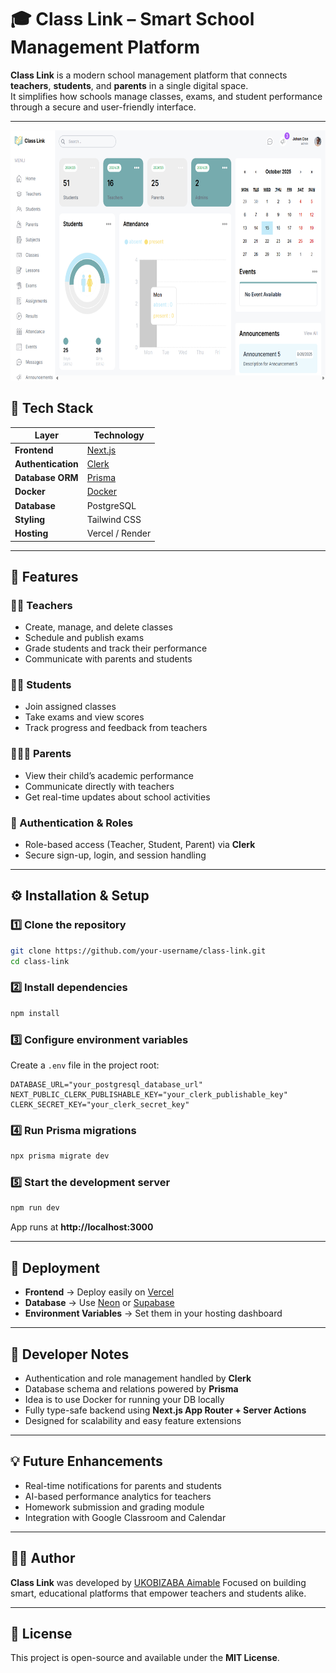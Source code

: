 # 🎓 Class Link – Smart School Management Platform

**Class Link** is a modern school management platform that connects **teachers**, **students**, and **parents** in a single digital space.  
It simplifies how schools manage classes, exams, and student performance through a secure and user-friendly interface.

---

<p>
  <img src="./public/dash1.png" alt="Class Link Dashboard" width="650" height="400">
</p>

## 🚀 Tech Stack

| Layer | Technology |
|-------|-------------|
| **Frontend** | [Next.js](https://nextjs.org/) |
| **Authentication** | [Clerk](https://clerk.com/) |
| **Database ORM** | [Prisma](https://www.prisma.io/) |
| **Docker** | [Docker](https://www.docker.com/) |
| **Database** | PostgreSQL |
| **Styling** | Tailwind CSS |
| **Hosting** | Vercel / Render |

---

## 🧩 Features

### 👨‍🏫 Teachers
- Create, manage, and delete classes  
- Schedule and publish exams  
- Grade students and track their performance  
- Communicate with parents and students  

### 👩‍🎓 Students
- Join assigned classes  
- Take exams and view scores  
- Track progress and feedback from teachers  

### 👨‍👩‍👧 Parents
- View their child’s academic performance  
- Communicate directly with teachers  
- Get real-time updates about school activities  

### 🔐 Authentication & Roles
- Role-based access (Teacher, Student, Parent) via **Clerk**  
- Secure sign-up, login, and session handling  


---

## ⚙️ Installation & Setup

### 1️⃣ Clone the repository
```bash
git clone https://github.com/your-username/class-link.git
cd class-link
```

### 2️⃣ Install dependencies
```bash
npm install
```

### 3️⃣ Configure environment variables
Create a `.env` file in the project root:

```
DATABASE_URL="your_postgresql_database_url"
NEXT_PUBLIC_CLERK_PUBLISHABLE_KEY="your_clerk_publishable_key"
CLERK_SECRET_KEY="your_clerk_secret_key"
```

### 4️⃣ Run Prisma migrations
```bash
npx prisma migrate dev
```

### 5️⃣ Start the development server
```bash
npm run dev
```
App runs at **http://localhost:3000**

---

## 🔗 Deployment

- **Frontend** → Deploy easily on [Vercel](https://vercel.com/)  
- **Database** → Use [Neon](https://neon.tech/) or [Supabase](https://supabase.com/)  
- **Environment Variables** → Set them in your hosting dashboard  

---

## 🧠 Developer Notes

- Authentication and role management handled by **Clerk**  
- Database schema and relations powered by **Prisma**  
- Idea is to use Docker for running your DB locally
- Fully type-safe backend using **Next.js App Router + Server Actions**  
- Designed for scalability and easy feature extensions  

---

## 💡 Future Enhancements

- Real-time notifications for parents and students  
- AI-based performance analytics for teachers  
- Homework submission and grading module  
- Integration with Google Classroom and Calendar  

---

## 👨‍💻 Author
**Class Link** was developed by [UKOBIZABA Aimable](https://ukobizaba-aimable.vercel.app/)
Focused on building smart, educational platforms that empower teachers and students alike.

---

## 📜 License
This project is open-source and available under the **MIT License**.